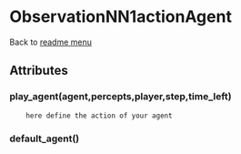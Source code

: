 # ObservationNN1actionAgent
Back to [readme menu](../README.md)

## Attributes
### play_agent(agent,percepts,player,step,time_left)

        here define the action of your agent
        
### default_agent()
